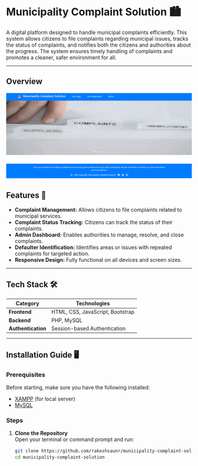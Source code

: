 # Municipality Complaint Solution 🏙️  

A digital platform designed to handle municipal complaints efficiently. This system allows citizens to file complaints regarding municipal issues, tracks the status of complaints, and notifies both the citizens and authorities about the progress. The system ensures timely handling of complaints and promotes a cleaner, safer environment for all.

---
## Overview

![Box Office App Screenshot](image.png)

## Features 🚀  

- **Complaint Management:** Allows citizens to file complaints related to municipal services.
- **Complaint Status Tracking:** Citizens can track the status of their complaints.
- **Admin Dashboard:** Enables authorities to manage, resolve, and close complaints.
- **Defaulter Identification:** Identifies areas or issues with repeated complaints for targeted action.
- **Responsive Design:** Fully functional on all devices and screen sizes.

---

## Tech Stack 🛠️  

| **Category**         | **Technologies**                 |  
|----------------------|----------------------------------|  
| **Frontend**          | HTML, CSS, JavaScript, Bootstrap |  
| **Backend**           | PHP, MySQL                      |  
| **Authentication**    | Session-based Authentication    |  

---

## Installation Guide 🖥️  

### Prerequisites  
Before starting, make sure you have the following installed:  
- [XAMPP](https://www.apachefriends.org/index.html) (for local server)  
- [MySQL](https://www.mysql.com/)  

### Steps  

1. **Clone the Repository**  
   Open your terminal or command prompt and run:  
   ```bash
   git clone https://github.com/rakeshsaunr/municipality-complaint-solution.git
   cd municipality-complaint-solution
